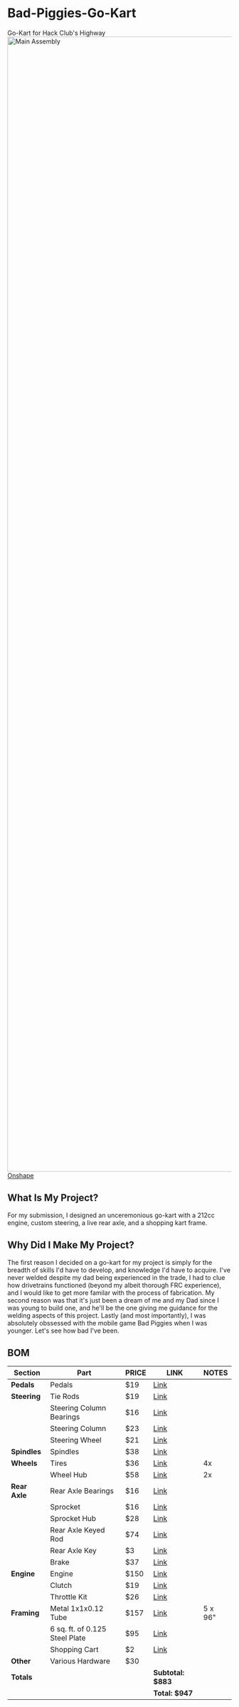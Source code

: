# Bad-Piggies-Go-Kart
Go-Kart for Hack Club's Highway
<img width="3296" height="2547" alt="Main Assembly" src="https://github.com/user-attachments/assets/d8a6c281-2bb3-477f-b05a-01dff9eea12e" />
[Onshape](https://cad.onshape.com/documents/c2f1552d181a8c0b7c81c604/w/1036deec50656b61e29849aa/e/d8d944300a12fe05290abc8e?renderMode=0&uiState=688ad29296896a335f544a3b)

## What Is My Project?
For my submission, I designed an unceremonious go-kart with a 212cc engine, custom steering, a live rear axle, and a shopping kart frame.

## Why Did I Make My Project?
The first reason I decided on a go-kart for my project is simply for the breadth of skills I'd have to develop, and knowledge I'd have to acquire. I've never welded despite my dad being experienced in the trade, I had to clue how drivetrains functioned (beyond my albeit thorough FRC experience), and I would like to get more familar with the process of fabrication. My second reason was that it's just been a dream of me and my Dad since I was young to build one, and he'll be the one giving me guidance for the welding aspects of this project. Lastly (and most importantly), I was absolutely obssessed with the mobile game Bad Piggies when I was younger. Let's see how bad I've been.


## BOM
| **Section**       | **Part**                          | **PRICE** | **LINK**                                                                                                                                                         | **NOTES**       |
|-------------------|-----------------------------------|-----------|------------------------------------------------------------------------------------------------------------------------------------------------------------------|-----------------|
| **Pedals**        | Pedals                            | $19       | [Link](https://a.co/d/fyPORov)                                                                                                                                   |                 |
| **Steering**      | Tie Rods                          | $19       | [Link](https://a.co/d/guhokrl)                                                                                                                                   |                 |
|                   | Steering Column Bearings          | $16       | [Link](https://a.co/d/0qnipDH)                                                                                                                                   |                 |
|                   | Steering Column                   | $23       | [Link](https://www.metalsupermarkets.com/product/mild-steel-round-bar-cold-rolled-1045/)                                                                        |                 |
|                   | Steering Wheel                    | $21       | [Link](https://a.co/d/1pnSPYQ)                                                                                                                                   |                 |
| **Spindles**      | Spindles                          | $38       | [Link](https://a.co/d/5URasgB)                                                                                                                                   |                 |
| **Wheels**        | Tires                             | $36       | [Link](https://www.harborfreight.com/10-inch-x-3-1-2-half-inch-pneumatic-tire-67465.html?gStoreCode=3598&gQT=1)                                                  | 4x              |
|                   | Wheel Hub                         | $58       | [Link](https://a.co/d/0Y4S51G)                                                                                                                                   | 2x              |
| **Rear Axle**     | Rear Axle Bearings                | $16       | [Link](https://a.co/d/6HbyVYZ)                                                                                                                                   |                 |
|                   | Sprocket                          | $16       | [Link](https://www.gopowersports.com/split-sprockets-35/)                                                                                                       |                 |
|                   | Sprocket Hub                      | $28       | [Link](https://www.gopowersports.com/1-sprocket-carrier-sprocket-hub/#tab-description)                                                                          |                 |
|                   | Rear Axle Keyed Rod               | $74       | [Link](https://www.mcmaster.com/products/keyed-shafts/keyed-rotary-shafts-5/)                                                                                   |                 |
|                   | Rear Axle Key                     | $3        | [Link](https://www.mcmaster.com/products/key-stock/machine-key-stock-1~~/)                                                                                      |                 |
|                   | Brake                             | $37       | [Link](https://a.co/d/gRQefmz)                                                                                                                                   |                 |
| **Engine**        | Engine                            | $150      | [Link](https://www.harborfreight.com/65-hp-212cc-ohv-horizontal-shaft-gas-engine-epa-69730.html%20$150)                                                         |                 |
|                   | Clutch                            | $19       | [Link](https://a.co/d/7EmMFdI)                                                                                                                                   |                 |
|                   | Throttle Kit                      | $26       | [Link](https://www.gopowersports.com/throttle-kit-79cc-98cc-predator-engine/)                                                                                   |                 |
| **Framing**       | Metal 1x1x0.12 Tube               | $157      | [Link](https://www.metalsupermarkets.com/product/mild-steel-square-tube-structural-welded/)                                                                     | 5 x 96"         |
|                   | 6 sq. ft. of 0.125 Steel Plate    | $95       | [Link](https://www.metalsupermarkets.com/product/mild-steel-sheet-hot-rolled/)                                                                                  |                 |
|                   | Shopping Cart                     | $2        | [Link](https://www.facebook.com/marketplace/item/1274992584235045/?ref=search&referral_code=null&referral_story_type=post)                                      |                 |
| **Other**         | Various Hardware                  | $30       |                                                                                                                                                                  |                 |
| **Totals**        |                                   |           | **Subtotal: $883**                                                                                                                                               |                 |
|                   |                                   |           | **Total: $947**                                                                                                                                                  |                 |

